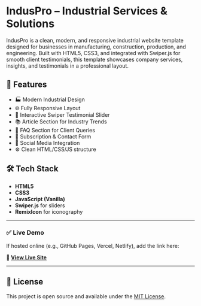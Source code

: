 # IndusPro – Industrial Services & Solutions

IndusPro is a clean, modern, and responsive industrial website template designed for businesses in manufacturing, construction, production, and engineering. Built with HTML5, CSS3, and integrated with Swiper.js for smooth client testimonials, this template showcases company services, insights, and testimonials in a professional layout.

## 🚀 Features

- 🏭 Modern Industrial Design
- 🌐 Fully Responsive Layout
- 🔄 Interactive Swiper Testimonial Slider
- 📚 Article Section for Industry Trends
- 🧾 FAQ Section for Client Queries
- 📩 Subscription & Contact Form
- 📱 Social Media Integration
- ⚙️ Clean HTML/CSS/JS structure

## 🛠️ Tech Stack

- **HTML5**
- **CSS3**
- **JavaScript (Vanilla)**
- **Swiper.js** for sliders
- **RemixIcon** for iconography

---

### ✅ Live Demo

If hosted online (e.g., GitHub Pages, Vercel, Netlify), add the link here:

**🔗 [View Live Site](https://nikitayadav19.github.io/induspro/)**

---

## 📝 License

This project is open source and available under the [MIT License](LICENSE).
